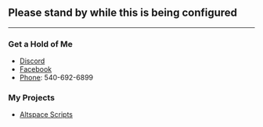 <p>
	<h2>Please stand by while this is being configured</h2>
	<hr />
	<h3>Get a Hold of Me</h3>
	<ul>
		<li><a href="https://discord.gg/689TtFY">Discord</a></li>
		<li><a href="https://www.facebook.com/lunartiger">Facebook</a></li>
		<li><a href="tel:+15406926899">Phone</a>: 540-692-6899</li>
	</ul>
	<h3>My Projects</h3>
	<ul>
		<li><a href="https://lunartiger.github.io/AltspaceVR/">Altspace Scripts</a></li>
	</ul>
</p>
